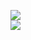 [![](https://img.shields.io/badge/Made%20With-Github%20Spray-lightgrey.svg?style=for-the-badge&logo=github)](https://github.com/Annihil/github-spray#8750)  
[![](https://i.imgur.com/2DrTn0Z.gif)](https://github.com/Annihil/github-spray)